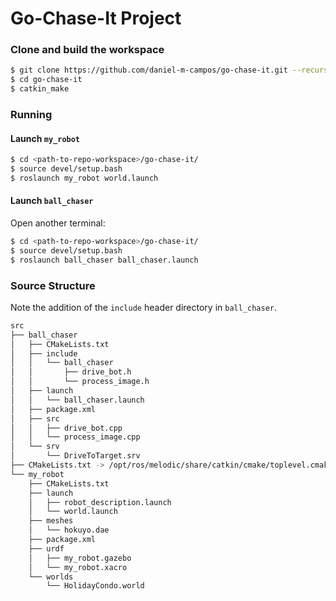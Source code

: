# Go-Chase-It Project

### Clone and build the workspace
```sh
$ git clone https://github.com/daniel-m-campos/go-chase-it.git --recurse-submodules
$ cd go-chase-it
$ catkin_make
```

### Running
#### Launch `my_robot`
```sh
$ cd <path-to-repo-workspace>/go-chase-it/
$ source devel/setup.bash
$ roslaunch my_robot world.launch 
```
#### Launch `ball_chaser`
Open another terminal:
```sh
$ cd <path-to-repo-workspace>/go-chase-it/
$ source devel/setup.bash
$ roslaunch ball_chaser ball_chaser.launch
```

### Source Structure
Note the addition of the `include` header directory in `ball_chaser`.
```sh
src
├── ball_chaser
│   ├── CMakeLists.txt
│   ├── include
│   │   └── ball_chaser
│   │       ├── drive_bot.h
│   │       └── process_image.h
│   ├── launch
│   │   └── ball_chaser.launch
│   ├── package.xml
│   ├── src
│   │   ├── drive_bot.cpp
│   │   └── process_image.cpp
│   └── srv
│       └── DriveToTarget.srv
├── CMakeLists.txt -> /opt/ros/melodic/share/catkin/cmake/toplevel.cmake
└── my_robot
    ├── CMakeLists.txt
    ├── launch
    │   ├── robot_description.launch
    │   └── world.launch
    ├── meshes
    │   └── hokuyo.dae
    ├── package.xml
    ├── urdf
    │   ├── my_robot.gazebo
    │   └── my_robot.xacro
    └── worlds
        └── HolidayCondo.world

```